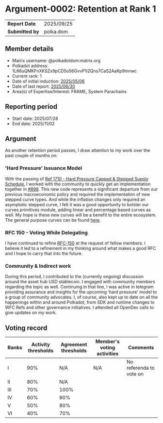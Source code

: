 # Argument-0002: Retention at Rank 1

|                 |                                                                                             |
| --------------- | ------------------------------------------------------------------------------------------- |
| **Report Date** | 2025/09/25                                                             |
| **Submitted by**| polka.dom                                                                        |


## Member details

- Matrix username: @polkadotdom:matrix.org
- Polkadot address: 1L66uQMKFnXKSZx9pCD5o56GvvP1i2Qns7CaS2AaKp9mnwc
- Current rank: 1
- Date of initial induction: [2025/05/06](https://collectives.statescan.io/#/extrinsics/6306997-2)
- Date of last report: [2025/06/30](https://github.com/polkadot-fellows/Evaluations/blob/d379fc31aee1ee53b3ca58f1bfa553940271b10a/evidence/polkadotdom/0001-rank1-promotion.md)
- Area(s) of Expertise/Interest: FRAME, System Parachains


## Reporting period

- Start date: 2025/07/28
- End date: 2025/11/02

## Argument

As another retention period passes, I draw attention to my work over the past couple of months on:

### 'Hard Pressure' Issuance Model

With the passing of [Ref 1710 - Hard Pressure Capped & Stepped Supply Schedule](https://polkadot.subsquare.io/referenda/1710), I worked with the community to quickly get an implementation together in [#898](https://github.com/polkadot-fellows/runtimes/pull/898). This new code represents a significant departure from our previous macroeconomic policy and required the implementation of new stepped curve types. And while the inflation changes only required an asymptotic stepped curve, I felt it was a good opportunity to bolster our curves primitives module, adding linear and percentage based curves as well. My hope is these new curves will be a benefit to the entire ecosystem. The general purpose curves can be found [here](https://github.com/paritytech/polkadot-sdk/pull/9556).

### RFC 150 - Voting While Delegating

I have continued to refine [RFC-150](https://github.com/PolkadotDom/RFCs/blob/dom/voting-while-delegating/text/0150-voting-while-delegating.md) at the request of fellow members. I believe it led to a refinement in my thinking around what makes a good RFC and I hope to carry that into the future.

### Community & Indirect work

During this period, I contributed to the (currently ongoing) discussion around the asset hub USD stablecoin. I engaged with community members regarding the topic as well. Continuing in that line, I was active in telegram providing assurance and insights for the upcoming 'hard pressure' model to a group of community advocates. I, of course, also kept up to date on all the happenings within and around Polkadot, from SDK and runtime changes to WFC Refs and other governance initiatives. I attended all OpenDev calls to give updates on my work. 

## Voting record

|  Ranks | Activity thresholds | Agreement thresholds | Member's voting activities | Comments |
|---|---|---|---|---|
|I  |90%   |N/A   |N/A   |No referenda to vote on  |
|II |80%   |N/A   |   |  |
|III|70%   |100%  |   |  |
|IV |60%   |90%   |   |  |
|V  |50%   |80%   |   |  |
|VI |40%   |70%   |   |  |
